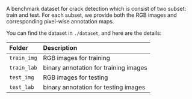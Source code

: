 A benchmark dataset for crack detection which is consist of two subset: train and test. 
For each subset, we provide both the RGB images and corresponding pixel-wise annotation maps.

You can find the dataset in `./dataset`, and here are the details:

|Folder|Description|
|:----|:-----|
|`train_img`|RGB images for training|
|`train_lab`|binary annotation for training images|
|`test_img`|RGB images for testing|
|`test_lab`|binary annotation for testing images|
